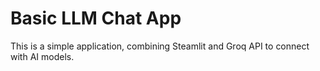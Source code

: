 # Basic LLM Chat App

This is a simple application, combining Steamlit and Groq API to connect with AI models.